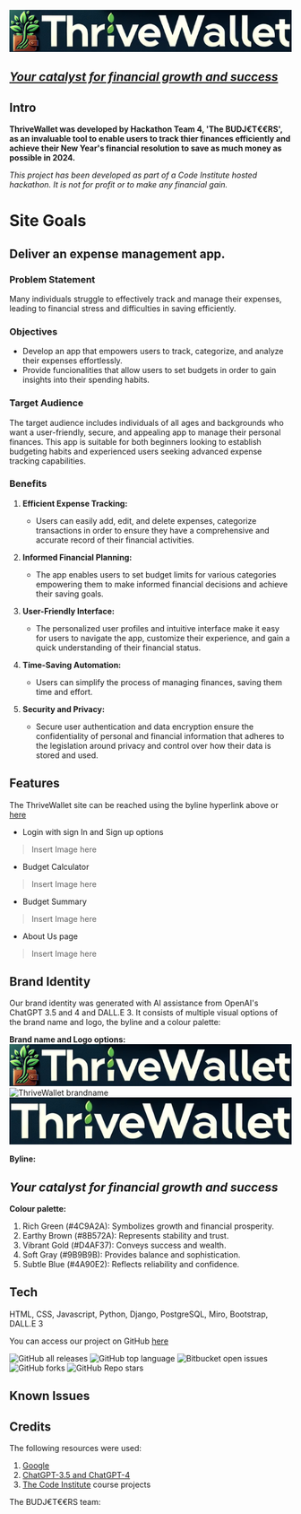 ![ThriveWallet brandname](./static/media/Version3_LinearBrandNameandLogo.png)
## [*Your catalyst for financial growth and success*](https://thrive-wallet-b5a54babd69b.herokuapp.com/ "ThriveWallet")

## Intro
**ThriveWallet was developed by Hackathon Team 4, 'The BUDJ€T€€RS', as an invaluable tool to enable users to track thier finances efficiently and achieve their New Year's financial resolution to save as much money as possible in 2024.** 

*This project has been developed as part of a Code Institute hosted hackathon. It is not for profit or to make any financial gain.*

# Site Goals

## Deliver an expense management app.

### Problem Statement
Many individuals struggle to effectively track and manage their expenses, leading to financial stress and difficulties in saving efficiently.

### Objectives
- Develop an app that empowers users to track, categorize, and analyze their expenses effortlessly.
- Provide funcionalities that allow users to set budgets in order to gain insights into their spending habits.

### Target Audience
The target audience includes individuals of all ages and backgrounds who want a user-friendly, secure, and appealing app to manage their personal finances. This app is suitable for both beginners looking to establish budgeting habits and experienced users seeking advanced expense tracking capabilities.

### Benefits
1. **Efficient Expense Tracking:**
   - Users can easily add, edit, and delete expenses, categorize transactions in order to ensure they have a comprehensive and accurate record of their financial activities.

2. **Informed Financial Planning:**
   - The app enables users to set budget limits for various categories empowering them to make informed financial decisions and achieve their saving goals.

3. **User-Friendly Interface:**
   - The personalized user profiles and intuitive interface make it easy for users to navigate the app, customize their experience, and gain a quick understanding of their financial status.

4. **Time-Saving Automation:**
   - Users can simplify the process of managing finances, saving them time and effort.

5. **Security and Privacy:**
   - Secure user authentication and data encryption ensure the confidentiality of personal and financial information that adheres to the legislation around privacy and control over how their data is stored and used.

## Features

The ThriveWallet site can be reached using the byline hyperlink above or [here](https://thrive-wallet-b5a54babd69b.herokuapp.com/ "ThriveWallet") 

- Login with sign In and Sign up options
>Insert Image here

- Budget Calculator
>Insert Image here

- Budget Summary
>Insert Image here

- About Us page
>Insert Image here

## Brand Identity

Our brand identity was generated with AI assistance from OpenAI's ChatGPT 3.5 and 4 and DALL.E 3. It consists of multiple visual options of the brand name and logo, the byline and a colour palette:

**Brand name and Logo options:**
![ThriveWallet brandname](./static/media/Version3_LinearBrandNameandLogo.png)
![ThriveWallet brandname](./static/media/Version3_LogoOnly.png)
![ThriveWallet brandname](./static/media/Version3_BrandNameOnly_V2.png)
 
**Byline:**
## *Your catalyst for financial growth and success*

**Colour palette:**
1. Rich Green (#4C9A2A): Symbolizes growth and financial prosperity.
2. Earthy Brown (#8B572A): Represents stability and trust.
3. Vibrant Gold (#D4AF37): Conveys success and wealth.
4. Soft Gray (#9B9B9B): Provides balance and sophistication.
5. Subtle Blue (#4A90E2): Reflects reliability and confidence.



## Tech
HTML, CSS, Javascript, Python, Django, PostgreSQL, Miro, Bootstrap, DALL.E 3

You can access our project on GitHub [here](https://github.com/rstan-dev/jan24-hackathon "ThriveWallet Project")

![GitHub all releases](https://img.shields.io/github/downloads/rstan-dev/jan24-hackathon/total)
![GitHub top language](https://img.shields.io/github/languages/top/rstan-dev/jan24-hackathon?color=yellow)
![Bitbucket open issues](https://img.shields.io/bitbucket/issues/rstan-dev/jan24-hackathon)
![GitHub forks](https://img.shields.io/github/forks/rstan-dev/jan24-hackathon?style=social)
![GitHub Repo stars](https://img.shields.io/github/stars/rstan-dev/jan24-hackathon?style=social)

## Known Issues

## Credits
The following resources were used:
1. [Google](https://www.google.com/ "Google")
2. [ChatGPT-3.5 and ChatGPT-4](https://chat.openai.com/ "ChatGPT")
3. [The Code Institute](https://codeinstitute.net/full-stack-software-development-diploma/?utm_term=the%20code%20institute&utm_campaign=CI+-+UK+-+Search+-+Brand&utm_source=adwords&utm_medium=ppc&hsa_acc=8983321581&hsa_cam=1578649861&hsa_grp=62188641240&hsa_ad=635720257674&hsa_src=g&hsa_tgt=kwd-572567981978&hsa_kw=the%20code%20institute&hsa_mt=e&hsa_net=adwords&hsa_ver=3&gad_source=1&gclid=Cj0KCQiAwbitBhDIARIsABfFYILuXWM0fanFTlFcwI7ku6NJMSLl7B0mwo44q2y6L7BWgHUs3N8FYJAaAkKUEALw_wcB "Code Institute") course projects

The BUDJ€T€€RS team: